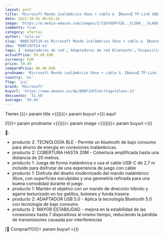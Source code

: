 ```yaml
---
layout: post
title: 'Microsoft Mando inalámbrico Xbox + cable & 【Nuevo】TP-Link UB500 - Adaptador Bluetooth 5.0 USB   Tamaño Mini para ordenador  portatil  auriculares  altavoz  teclado  compatible'
date: 2022-10-01 06:01:16
image: 'https://m.media-amazon.com/images/I/316Y6DPnlDL._SL500_._SL400_.jpg'
comments: true
category: ofertas
author: 'tole.es'
slug: 'B0BFJGF514-es Microsoft Mando inalámbrico Xbox + cable & 【Nuevo】TP-Link...'
sku: 'B0BFJGF514-es'
tags: [ 'Adaptadores de red','Adaptadores de red Bluetooth','Dispositivos de red','Informática','Videojuegos','microsoft','xbox','🇪🇸', ]
actualPrice: 59.49 EUR
currency: EUR
price: 59.49
comparePrice: 86.98 EUR
prodname: 'Microsoft Mando inalámbrico Xbox + cable & 【Nuevo】TP-Link UB500 - Adaptador Bluetooth 5.0 USB   Tamaño Mini para ordenador  portatil  auriculares  altavoz  teclado  compatible'
country: 'es'
flag: '🇪🇸'
brand: 'Microsoft'
buyurl: 'https://www.amazon.es/dp/B0BFJGF514/?tag=tolees-21'
descuento: '31.60'
average: '59.49'
---
```


Tienes [{{< param title >}}]({{< param buyurl >}}) aqui!

[![{{< param prodname >}}]({{< param image >}})]({{< param buyurl >}})

🔎:

- producto 2: TECNOLOGÍA BLE - Permite un bluetooth de bajo consumo para ahorro de energía en conexiones inalámbricas.
- producto 2: COBERTURA HASTA 20M - Cobertura amplificada hasta una distancia de 20 metros.
- producto 1: Juega de forma inalámbrica o usa el cable USB-C de 2,7 m incluido para disfrutar de una experiencia de juego con cable
- producto 1: Disfruta del diseño modernizado del mando inalámbrico Xbox, con superficies esculpidas y una geometría refinada para una buena comodidad durante el juego
- producto 1: Mantén el objetivo con un mando de dirección híbrido y agarre texturizado en los gatillos, botones y funda trasera
- producto 2: ADAPTADOR USB 5.0 - Aplica la tecnología Bluetooth 5.0 con tecnología de bajo consumo
- producto 2: MAYOR ESTABILIDAD - mejora en la estabilidad de las conexiones hasta 7 dispositivos al mismo tiempo, reduciendo la pérdida de transmisiones causada por interferencias

[🛒 Comprar!!!]({{< param buyurl >}})
